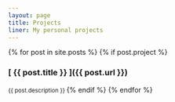 ```yaml
---
layout: page
title: Projects
liner: My personal projects 
---
```


{% for post in site.posts %}
  {% if post.project %}
  ### [ {{ post.title }} ]({{ post.url }})
  <small> {{ post.description }} </small>
  {% endif %}
{% endfor %}
